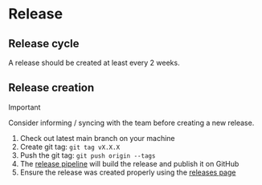 # Release

## Release cycle

A release should be created at least every 2 weeks. 

## Release creation

> [!IMPORTANT]
> Consider informing / syncing with the team before creating a new release.

1. Check out latest main branch on your machine
2. Create git tag: `git tag vX.X.X`
3. Push the git tag: `git push origin --tags`
4. The [release pipeline](https://github.com/stackitcloud/stackit-cli/actions/workflows/release.yaml) will build the release and publish it on GitHub
5. Ensure the release was created properly using the [releases page](https://github.com/stackitcloud/stackit-cli/releases)

